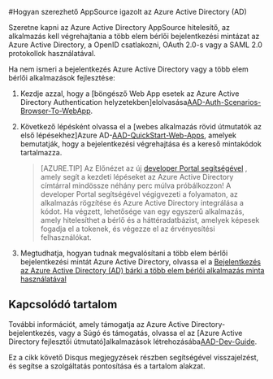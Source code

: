 <properties
   pageTitle="Az Azure Active Directory tanúsítvánnyal AppSource beszerzése |} Microsoft Azure"
   description="Az alkalmazás az Azure Active Directory tanúsítvánnyal AppSource beszerzése részletes tudnivalókat."
   services="active-directory"
   documentationCenter=""
   authors="skwan"
   manager="mbaldwin"
   editor=""/>

<tags
   ms.service="active-directory"
   ms.devlang="na"
   ms.topic="article"
   ms.tgt_pltfrm="na"
   ms.workload="identity"
   ms.date="10/28/2016"
   ms.author="skwan;bryanla"/>

#<a name="how-to-get-appsource-certified-for-azure-active-directory-ad"></a>Hogyan szerezhető AppSource igazolt az Azure Active Directory (AD) 

Szeretne kapni az Azure Active Directory AppSource hitelesítő, az alkalmazás kell végrehajtania a több elem bérlői bejelentkezési mintázat az Azure Active Directory, a OpenID csatlakozni, OAuth 2.0-s vagy a SAML 2.0 protokollok használatával. 

Ha nem ismeri a bejelentkezés Azure Active Directory vagy a több elem bérlői alkalmazások fejlesztése:

1. Kezdje azzal, hogy a [böngésző Web App esetek az Azure Active Directory Authentication helyzetekben]elolvasása[AAD-Auth-Scenarios-Browser-To-WebApp].  
2. Következő lépésként olvassa el a [webes alkalmazás rövid útmutatók az első lépésekhez]Azure AD-[AAD-QuickStart-Web-Apps], amelyek bemutatják, hogy a bejelentkezési végrehajtása és a kereső mintakódok tartalmazza. 

    > [AZURE.TIP] Az Előnézet az új [developer Portal segítségével](https://identity.microsoft.com/Docs/Web) , amely segít a kezdeti lépéseket az Azure Active Directory címtárral mindössze néhány perc múlva próbálkozzon!  A developer Portal segítségével végigvezeti a folyamaton, az alkalmazás rögzítése és Azure Active Directory integrálása a kódot.  Ha végzett, lehetősége van egy egyszerű alkalmazás, amely hitelesíthet a bérlő és a háttéradatbázist, amelyek képesek fogadja el a tokenek, és végezze el az érvényesítési felhasználókat.

3. Megtudhatja, hogyan tudnak megvalósítani a több elem bérlői bejelentkezési mintát Azure Active Directory, olvassa el a [Bejelentkezés az Azure Active Directory (AD) bárki a több elem bérlői alkalmazás minta használatával][AAD-Howto-Multitenant-Overview]

## <a name="related-content"></a>Kapcsolódó tartalom
További információt, amely támogatja az Azure Active Directory-bejelentkezés, vagy a Súgó és támogatás, olvassa el az [Azure Active Directory fejlesztői útmutató]alkalmazások létrehozásába[AAD-Dev-Guide].

Ez a cikk követő Disqus megjegyzések részben segítségével visszajelzést, és segítse a szolgáltatás pontosítása és a tartalom alakzat.

<!--Reference style links -->
[AAD-Auth-Scenarios]: ./active-directory-authentication-scenarios.md
[AAD-Auth-Scenarios-Browser-To-WebApp]: ./active-directory-authentication-scenarios.md#web-browser-to-web-application
[AAD-Dev-Guide]: ./active-directory-developers-guide.md
[AAD-Howto-Multitenant-Overview]: ./active-directory-devhowto-multi-tenant-overview.md
[AAD-QuickStart-Web-Apps]: ./active-directory-developers-guide.md#web-application-quick-start-guides


<!--Image references-->










